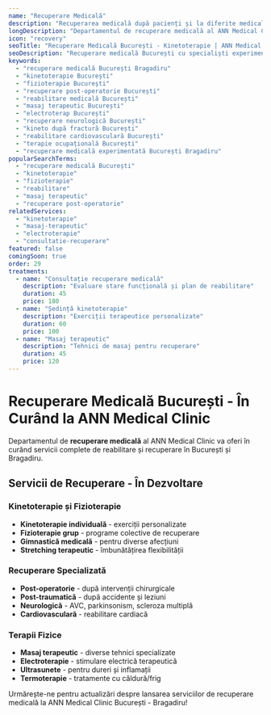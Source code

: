 ```yaml
---
name: "Recuperare Medicală"
description: "Recuperarea medicală după pacienți și la diferite medicale, aparate de specialiști cu experiență"
longDescription: "Departamentul de recuperare medicală al ANN Medical Clinic va oferi servicii complete de reabilitare și recuperare în București. Echipa noastră de specialiști în recuperare medicală va utiliza tehnici moderne și aparatură specializată pentru refacerea funcțiilor fizice și îmbunătățirea calității vieții."
icon: "recovery"
seoTitle: "Recuperare Medicală București - Kinetoterapie | ANN Medical Clinic"
seoDescription: "Recuperare medicală București cu specialiști experimentați. Kinetoterapie, fizioterapie, recuperare post-operatorie. În curând la ANN Medical Clinic Bragadiru."
keywords:
  - "recuperare medicală București Bragadiru"
  - "kinetoterapie București"
  - "fizioterapie București"
  - "recuperare post-operatorie București"
  - "reabilitare medicală București"
  - "masaj terapeutic București"
  - "electroterap București"
  - "recuperare neurologică București"
  - "kineto după fractură București"
  - "reabilitare cardiovasculară București"
  - "terapie ocupațională București"
  - "recuperare medicală experimentată București Bragadiru"
popularSearchTerms:
  - "recuperare medicală București"
  - "kinetoterapie"
  - "fizioterapie"
  - "reabilitare"
  - "masaj terapeutic"
  - "recuperare post-operatorie"
relatedServices:
  - "kinetoterapie"
  - "masaj-terapeutic"
  - "electroterapie"
  - "consultatie-recuperare"
featured: false
comingSoon: true
order: 29
treatments:
  - name: "Consultație recuperare medicală"
    description: "Evaluare stare funcțională și plan de reabilitare"
    duration: 45
    price: 180
  - name: "Ședință kinetoterapie"
    description: "Exerciții terapeutice personalizate"
    duration: 60
    price: 100
  - name: "Masaj terapeutic"
    description: "Tehnici de masaj pentru recuperare"
    duration: 45
    price: 120
---
```


# Recuperare Medicală București - În Curând la ANN Medical Clinic

Departamentul de **recuperare medicală** al ANN Medical Clinic va oferi în curând servicii complete de reabilitare și recuperare în București și Bragadiru.

## Servicii de Recuperare - În Dezvoltare

### Kinetoterapie și Fizioterapie

- **Kinetoterapie individuală** - exerciții personalizate
- **Fizioterapie grup** - programe colective de recuperare
- **Gimnastică medicală** - pentru diverse afecțiuni
- **Stretching terapeutic** - îmbunătățirea flexibilității

### Recuperare Specializată

- **Post-operatorie** - după intervenții chirurgicale
- **Post-traumatică** - după accidente și leziuni
- **Neurologică** - AVC, parkinsonism, scleroza multiplă
- **Cardiovasculară** - reabilitare cardiacă

### Terapii Fizice

- **Masaj terapeutic** - diverse tehnici specializate
- **Electroterapie** - stimulare electrică terapeutică
- **Ultrasunete** - pentru dureri și inflamații
- **Termoterapie** - tratamente cu căldură/frig

Urmărește-ne pentru actualizări despre lansarea serviciilor de recuperare medicală la ANN Medical Clinic București - Bragadiru!

